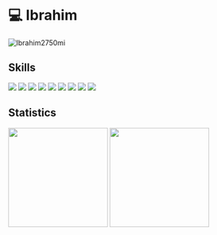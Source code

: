# :computer:  Ibrahim

<p align="left"> <img src="https://komarev.com/ghpvc/?username=Ibrahim2750mi" alt="Ibrahim2750mi" /> </p>

## Skills

![](https://img.shields.io/badge/Python-3776AB?style=for-the-badge&logo=python&logoColor=white)
![](https://img.shields.io/badge/C++-E34F26?style=for-the-badge&logo=c++&logoColor=white)
![](https://img.shields.io/badge/C#-F7DF1E?style=for-the-badge&logo=c#&logoColor=black)
![](https://img.shields.io/badge/PostgreSQL-316192?style=for-the-badge&logo=postgresql&logoColor=white)
![](https://img.shields.io/badge/Flask-316192?style=for-the-badge&logo=flaskl&logoColor=white)
![](https://img.shields.io/badge/numpy-339933?style=for-the-badge&logo=numpy&logoColor=white)
![](https://img.shields.io/badge/matplotlib-20232A?style=for-the-badge&logo=matplotlib&logoColor=61DAFB)
![](https://img.shields.io/badge/Qt-109989?style=for-the-badge&logo=Qt&logoColor=white)
![](https://img.shields.io/badge/Git-F05032?style=for-the-badge&logo=git&logoColor=white)

## Statistics

<img src="https://github-readme-stats.vercel.app/api?username=Ibrahim2750mi&theme=midnight-purple&count_private=true&show_icons=true" height=200>  
<img src="https://github-readme-stats.vercel.app/api/top-langs/?username=Ibrahim2750mi&langs_count=3&theme=midnight-purple&show_icons=true&hide=html,css,glsl" height=200>
